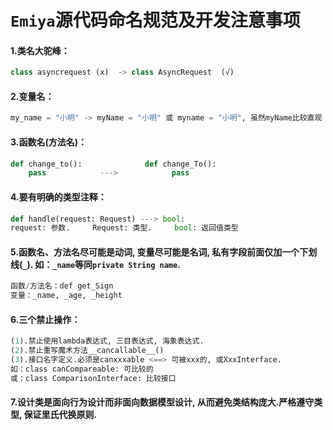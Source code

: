 # `Emiya`源代码命名规范及开发注意事项

#### 1.类名大驼峰：

```python
class asyncrequest (x)  -> class AsyncRequest  (√)
```


#### 2.变量名：

```python
my_name = "小明" -> myName = "小明" 或 myname = "小明", 虽然myName比较直观
```

#### 3.函数名(方法名)：

```python
def change_to():              def change_To():
    pass            --->            pass
```

#### 4.要有明确的类型注释：

```python
def handle(request: Request) ---> bool:
request: 参数.     Request: 类型.     bool: 返回值类型
```

#### 5.函数名、方法名尽可能是动词, 变量尽可能是名词, 私有字段前面仅加一个下划线(`_`). 如：`_name`等同`private String name`.

```python
函数/方法名：def get_Sign
变量：_name, _age, _height
```

#### 6.三个禁止操作：

```python
(1).禁止使用lambda表达式, 三目表达式, 海象表达式.
(2).禁止重写魔术方法__cancallable__()
(3).接口名字定义.必须是canxxxable <==> 可被xxx的, 或XxxInterface.
如：class canCompareable: 可比较的
或：class ComparisonInterface: 比较接口
```

#### 7.设计类是面向行为设计而非面向数据模型设计, 从而避免类结构庞大.严格遵守类型, 保证里氏代换原则.
